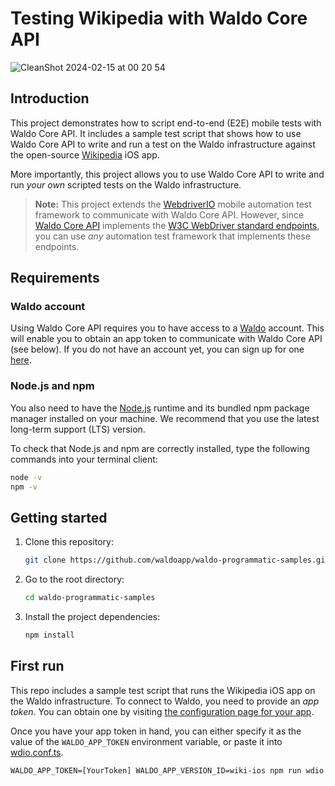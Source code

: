 # Testing Wikipedia with Waldo Core API

![CleanShot 2024-02-15 at 00 20 54](https://github.com/waldoapp/waldo-programmatic-samples/assets/2805640/4781c206-4223-4279-a6e5-7659d3a96489)

## Introduction

This project demonstrates how to script end-to-end (E2E) mobile tests
with Waldo Core API. It includes a sample test script that shows how to
use Waldo Core API to write and run a test on the Waldo infrastructure
against the open-source [Wikipedia][wikipedia] iOS app.

More importantly, this project allows you to use Waldo Core API to write
and run _your own_ scripted tests on the Waldo infrastructure.

> **Note:** This project extends the [WebdriverIO][webdriverio] mobile
> automation test framework to communicate with Waldo Core API. However,
> since [Waldo Core API][coreapi] implements the [W3C WebDriver standard
> endpoints][w3c], you can use _any_ automation test framework that
> implements these endpoints.

## Requirements

### Waldo account

Using Waldo Core API requires you to have access to a [Waldo][waldo]
account. This will enable you to obtain an app token to communicate with
Waldo Core API (see below). If you do not have an account yet, you can
sign up for one [here][signup].

### Node.js and npm

You also need to have the [Node.js][nodejs] runtime and its bundled npm
package manager installed on your machine. We recommend that you use the
latest long-term support (LTS) version.

To check that Node.js and npm are correctly installed, type the
following commands into your terminal client:

```sh
node -v
npm -v
```

## Getting started

1. Clone this repository:
    ```sh
    git clone https://github.com/waldoapp/waldo-programmatic-samples.git
    ```

2. Go to the root directory:
    ```sh
    cd waldo-programmatic-samples
    ```

3. Install the project dependencies:

    ```sh
    npm install
    ```

## First run

This repo includes a sample test script that runs the Wikipedia iOS app
on the Waldo infrastructure. To connect to Waldo, you need to provide an
_app token_. You can obtain one by visiting [the configuration page for
your app][config].

Once you have your app token in hand, you can either specify it as the
value of the  `WALDO_APP_TOKEN` environment variable, or paste it into
[wdio.conf.ts](wdio.conf.ts).

```shell
WALDO_APP_TOKEN=[YourToken] WALDO_APP_VERSION_ID=wiki-ios npm run wdio
```

[config]:       https://app.waldo.com/applications/ios/configurations/general
[coreapi]:      https://docs.waldo.com/reference/postwdhubsession
[nodejs]:       https://nodejs.org/
[signup]:       https://app.waldo.com/signup
[w3c]:          https://w3c.github.io/webdriver/#endpoints
[waldo]:        https://www.waldo.com/
[webdriverio]:  https://webdriver.io/
[wikipedia]:    https://github.com/wikimedia/wikipedia-ios
